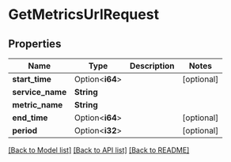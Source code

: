 # GetMetricsUrlRequest

## Properties

Name | Type | Description | Notes
------------ | ------------- | ------------- | -------------
**start_time** | Option<**i64**> |  | [optional]
**service_name** | **String** |  | 
**metric_name** | **String** |  | 
**end_time** | Option<**i64**> |  | [optional]
**period** | Option<**i32**> |  | [optional]

[[Back to Model list]](../README.md#documentation-for-models) [[Back to API list]](../README.md#documentation-for-api-endpoints) [[Back to README]](../README.md)


